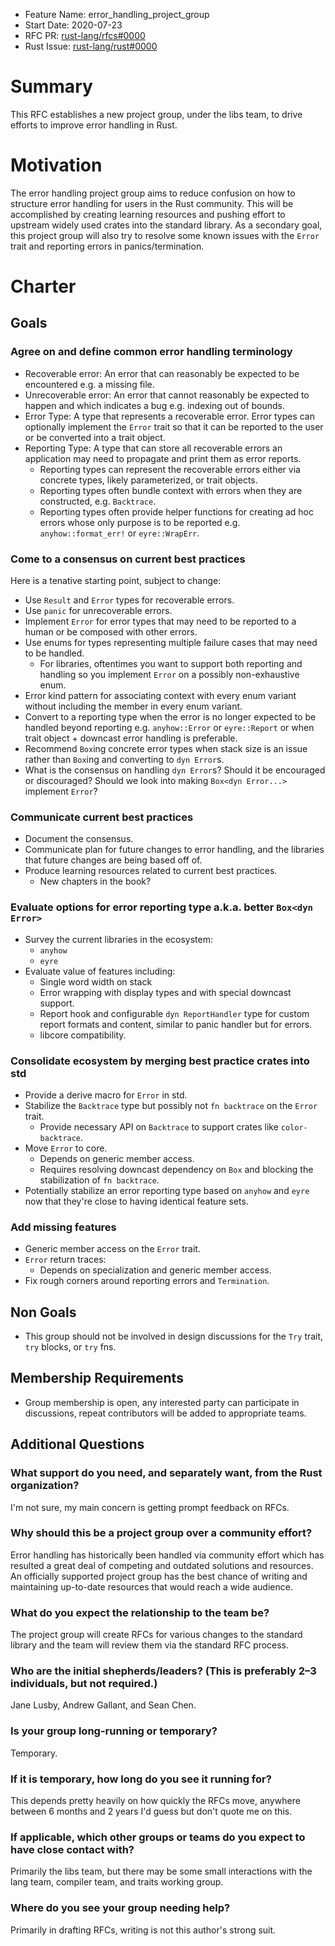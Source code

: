 - Feature Name: error_handling_project_group
- Start Date: 2020-07-23
- RFC PR: [rust-lang/rfcs#0000](https://github.com/rust-lang/rfcs/pull/0000)
- Rust Issue: [rust-lang/rust#0000](https://github.com/rust-lang/rust/issues/0000)

# Summary
[summary]: #summary

This RFC establishes a new project group, under the libs team, to drive efforts to improve error handling in Rust.

# Motivation
[motivation]: #motivation

The error handling project group aims to reduce confusion on how to structure error handling for users in the Rust community. This will be accomplished by creating learning resources and pushing effort to upstream widely used crates into the standard library. As a secondary goal, this project group will also try to resolve some known issues with the `Error` trait and reporting errors in panics/termination.

# Charter
[charter]: #charter

## Goals

### Agree on and define common error handling terminology

- Recoverable error: An error that can reasonably be expected to be encountered e.g. a missing file.
- Unrecoverable error: An error that cannot reasonably be expected to happen and which indicates a bug e.g. indexing out of bounds.
- Error Type: A type that represents a recoverable error. Error types can optionally implement the `Error` trait so that it can be reported to the user or be converted into a trait object.
- Reporting Type: A type that can store all recoverable errors an application may need to propagate and print them as error reports.
    - Reporting types can represent the recoverable errors either via concrete types, likely parameterized, or trait objects.
    - Reporting types often bundle context with errors when they are constructed, e.g. `Backtrace`.
    - Reporting types often provide helper functions for creating ad hoc errors whose only purpose is to be reported e.g. `anyhow::format_err!` or `eyre::WrapErr`.

### Come to a consensus on current best practices

Here is a tenative starting point, subject to change:

- Use `Result` and `Error` types for recoverable errors.
- Use `panic` for unrecoverable errors.
- Implement `Error` for error types that may need to be reported to a human or be composed with other errors.
- Use enums for types representing multiple failure cases that may need to be handled.
    - For libraries, oftentimes you want to support both reporting and handling so you implement `Error` on a possibly non-exhaustive enum.
- Error kind pattern for associating context with every enum variant without including the member in every enum variant.
- Convert to a reporting type when the error is no longer expected to be handled beyond reporting e.g. `anyhow::Error` or `eyre::Report` or when trait object + downcast error handling is preferable.
- Recommend `Box`ing concrete error types when stack size is an issue rather than `Box`ing and converting to `dyn Error`s.
- What is the consensus on handling `dyn Error`s? Should it be encouraged or discouraged? Should we look into making `Box<dyn Error...>` implement `Error`?


### Communicate current best practices

- Document the consensus.
- Communicate plan for future changes to error handling, and the libraries that future changes are being based off of.
- Produce learning resources related to current best practices.
    - New chapters in the book?

### Evaluate options for error reporting type a.k.a. better `Box<dyn Error>`

- Survey the current libraries in the ecosystem:
    - `anyhow`
    - `eyre`
- Evaluate value of features including:
    - Single word width on stack
    - Error wrapping with display types and with special downcast support.
    - Report hook and configurable `dyn ReportHandler` type for custom report formats and content, similar to panic handler but for errors.
    - libcore compatibility.

### Consolidate ecosystem by merging best practice crates into std

- Provide a derive macro for `Error` in std.
- Stabilize the `Backtrace` type but possibly not `fn backtrace` on the `Error` trait.
    - Provide necessary API on `Backtrace` to support crates like `color-backtrace`.
- Move `Error` to core.
    - Depends on generic member access.
    - Requires resolving downcast dependency on `Box` and blocking the stabilization of `fn backtrace`.
- Potentially stabilize an error reporting type based on `anyhow` and `eyre` now that they're close to having identical feature sets.

### Add missing features

- Generic member access on the `Error` trait.
- `Error` return traces:
    - Depends on specialization and generic member access.
- Fix rough corners around reporting errors and `Termination`.

## Non Goals

- This group should not be involved in design discussions for the `Try` trait, `try` blocks, or `try` fns.

## Membership Requirements

- Group membership is open, any interested party can participate in discussions, repeat contributors will be added to appropriate teams.

## Additional Questions

### What support do you need, and separately want, from the Rust organization?

I'm not sure, my main concern is getting prompt feedback on RFCs.

### Why should this be a project group over a community effort?

Error handling has historically been handled via community effort which has resulted a great deal of competing and outdated solutions and resources. An officially supported project group has the best chance of writing and maintaining up-to-date resources that would reach a wide audience.

### What do you expect the relationship to the team be?

The project group will create RFCs for various changes to the standard library and the team will review them via the standard RFC process.

### Who are the initial shepherds/leaders? (This is preferably 2–3 individuals, but not required.)

Jane Lusby, Andrew Gallant, and Sean Chen.

### Is your group long-running or temporary?

Temporary.

### If it is temporary, how long do you see it running for?

This depends pretty heavily on how quickly the RFCs move, anywhere between 6 months and 2 years I'd guess but don't quote me on this.

### If applicable, which other groups or teams do you expect to have close contact with?

Primarily the libs team, but there may be some small interactions with the lang team, compiler team, and traits working group.

### Where do you see your group needing help?

Primarily in drafting RFCs, writing is not this author's strong suit.
